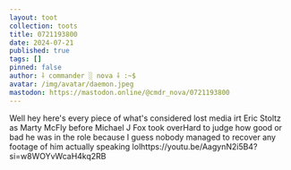 ```yaml
---
layout: toot
collection: toots
title: 0721193800
date: 2024-07-21
published: true
tags: []
pinned: false
author: ⸸ commander ░ nova ⸸ :~$
avatar: /img/avatar/daemon.jpeg
mastodon: https://mastodon.online/@cmdr_nova/0721193800
---
```


Well hey here's every piece of what's considered lost media irt Eric Stoltz as Marty McFly before Michael J Fox took overHard to judge how good or bad he was in the role because I guess nobody managed to recover any footage of him actually speaking lolhttps://youtu.be/AagynN2i5B4?si=w8WOYvWcaH4kq2RB
